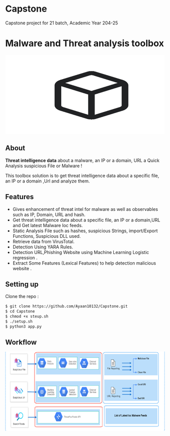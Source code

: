 # Capstone
Capstone project for 21 batch, Academic Year 204-25

# Malware and Threat analysis toolbox 



<img src="images/logo.png"  width=547 height=250 alt="ToolBox"/>

## About

 **Threat intelligence data** about a malware, an IP or a domain, URL  a Quick Analysis suspicious File or Malware ! 
 
 This toolbox solution is to get threat intelligence data about a specific file, an IP or a domain ,Url and analyze them.


## Features 

- Gives enhancement of threat intel for malware as well as observables such as IP, Domain, URL and hash.
- Get threat intelligence data about a specific file, an IP or a domain,URL and Get latest Malware Ioc feeds.
- Static Analysis File such as hashes, suspicious Strings, import/Export Functions, Suspicious DLL used.
- Retrieve data from VirusTotal.
- Detection Using YARA Rules.
- Detection URL,Phishing Website using Machine Learning Logistic regression .
- Extract Some Features (Lexical Features) to help detection malicious website .

## Setting up 

Clone the repo : 

    $ git clone https://github.com/Ayaan10132/Capstone.git
    $ cd Capstone
    $ chmod +x steup.sh
    $ ./setup.sh
    $ python3 app.py 




## Workflow 

<img src="images/architecture.png"  width=547 height=250 alt="Workflow"/>









